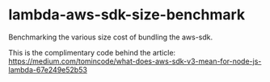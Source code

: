 # lambda-aws-sdk-size-benchmark

Benchmarking the various size cost of bundling the aws-sdk.

This is the complimentary code behind the article: https://medium.com/tomincode/what-does-aws-sdk-v3-mean-for-node-js-lambda-67e249e52b53
